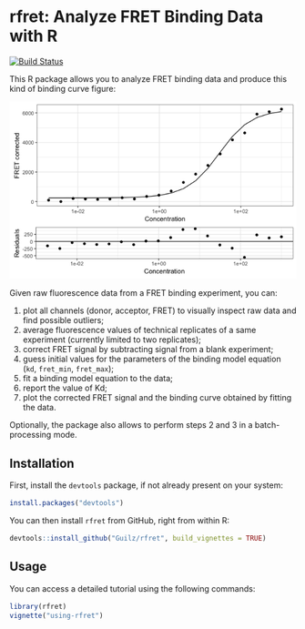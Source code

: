 # rfret: Analyze FRET Binding Data with R

[![Build Status](https://travis-ci.org/Guilz/rfret.svg?branch=master)](https://travis-ci.org/Guilz/rfret)

This R package allows you to analyze FRET binding data and produce this kind of
binding curve figure:

![Binding curve](binding-curve.png)

Given raw fluorescence data from a FRET binding experiment, you can:

1. plot all channels (donor, acceptor, FRET) to visually inspect raw data and
   find possible outliers;
2. average fluorescence values of technical replicates of a same experiment
   (currently limited to two replicates);
3. correct FRET signal by subtracting signal from a blank experiment;
4. guess initial values for the parameters of the binding model equation (`kd`,
   `fret_min`, `fret_max`);
5. fit a binding model equation to the data;
6. report the value of Kd;
7. plot the corrected FRET signal and the binding curve obtained by fitting
   the data.

Optionally, the package also allows to perform steps 2 and 3 in
a batch-processing mode.

## Installation

First, install the `devtools` package, if not already present on your system:

```R
install.packages("devtools")
```

You can then install `rfret` from GitHub, right from within R:

```R
devtools::install_github("Guilz/rfret", build_vignettes = TRUE)
```

## Usage

You can access a detailed tutorial using the following commands:

```R
library(rfret)
vignette("using-rfret")
```
